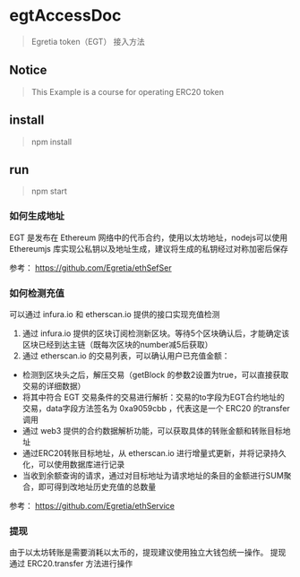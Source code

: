 # egtAccessDoc

> Egretia token（EGT） 接入方法               

## Notice    
> This Example is a course for operating ERC20 token                

## install        
> npm install              

## run       
> npm start   

### 如何生成地址
EGT 是发布在 Ethereum 网络中的代币合约，使用以太坊地址，nodejs可以使用 Ethereumjs 库实现公私钥以及地址生成，建议将生成的私钥经过对称加密后保存

参考：
https://github.com/Egretia/ethSefSer

### 如何检测充值

可以通过 infura.io 和 etherscan.io 提供的接口实现充值检测

1. 通过 infura.io 提供的区块订阅检测新区块。等待5个区块确认后，才能确定该区块已经到达主链（既每次区块的number减5后获取）
2. 通过 etherscan.io 的交易列表，可以确认用户已充值金额：
 
  * 检测到区块头之后，解压交易（getBlock 的参数2设置为true，可以直接获取交易的详细数据）
  * 将其中符合 EGT 交易条件的交易进行解析：交易的to字段为EGT合约地址的交易，data字段方法签名为 0xa9059cbb ，代表这是一个 ERC20 的transfer调用 
  * 通过 web3 提供的合约数据解析功能，可以获取具体的转账金额和转账目标地址 
  * 通过ERC20转账目标地址，从 etherscan.io 进行增量式更新，并将记录持久化，可以使用数据库进行记录
  * 当收到余额查询的请求，通过对目标地址为请求地址的条目的金额进行SUM聚合，即可得到改地址历史充值的总数量

参考：
https://github.com/Egretia/ethService

### 提现

由于以太坊转账是需要消耗以太币的，提现建议使用独立大钱包统一操作。
提现通过 ERC20.transfer 方法进行操作
